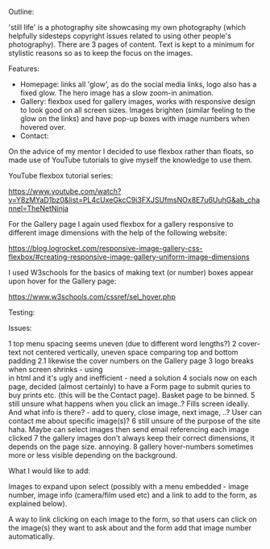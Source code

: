 Outline: 

'still life' is a photography site showcasing my own photography (which helpfully sidesteps copyright issues related to using other people's photography). There are 3 pages of content. Text is kept to a minimum for stylistic reasons so as to keep the focus on the images.

Features:

* Homepage: links all 'glow', as do the social media links, logo also has a fixed glow. The hero image has a slow zoom-in animation.
* Gallery: flexbox used for gallery images, works with responsive design to look good on all screen sizes. Images brighten (similar feeling to the glow on the links) and have pop-up boxes with image numbers when hovered over. 
* Contact: 

On the advice of my mentor I decided to use flexbox rather than floats, so made use of YouTube tutorials to give myself the knowledge to use them.

YouTube flexbox tutorial series:

https://www.youtube.com/watch?v=Y8zMYaD1bz0&list=PL4cUxeGkcC9i3FXJSUfmsNOx8E7u6UuhG&ab_channel=TheNetNinja

For the Gallery page I again used flexbox for a gallery responsive to different image dimensions with the help of the following website:

https://blog.logrocket.com/responsive-image-gallery-css-flexbox/#creating-responsive-image-gallery-uniform-image-dimensions

I used W3schools for the basics of making text (or number) boxes appear upon hover for the Gallery page:

https://www.w3schools.com/cssref/sel_hover.php


Testing:


Issues: 

1 top menu spacing seems uneven (due to different word lengths?)
2 cover-text not centered vertically, uneven space comparing top and bottom padding
2.1 likewise the cover numbers on the Gallery page
3 logo breaks when screen shrinks - using <br> in html and it's ugly and inefficient - need a solution
4 socials now on each page, decided (almost certainly) to have a Form page to submit quries to buy prints etc. (this will be the Contact page). Basket page to be binned.
5 still unsure what happens when you click an image..? Fills screen ideally. And what info is there? - add to query, close image, next image, ..? User can contact me about specific image(s)? 
6 still unsure of the purpose of the site haha. Maybe can select images then send email referencing each image clicked
7 the gallery images don't always keep their correct dimensions, it depends on the page size. annoying. 
8 gallery hover-numbers sometimes more or less visible depending on the background.

What I would like to add:

Images to expand upon select (possibly with a menu embedded - image number, image info (camera/film used etc) and a link to add to the form, as explained below).

A way to link clicking on each image to the form, so that users can click on the image(s) they want to ask about and the form add that image number automatically.